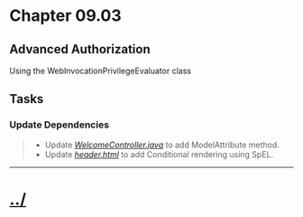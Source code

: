 # Chapter 09.03
## Advanced Authorization

Using the WebInvocationPrivilegeEvaluator class

## Tasks

### Update Dependencies
> * Update *[WelcomeController.java](./src/main/java/com/packtpub/springsecurity/web/controllers/WelcomeController.java)* to add ModelAttribute method.
> * Update *[header.html](./src/main/resources/templates/fragments/header.html)* to add Conditional rendering using SpEL.



---

# [../](../)
